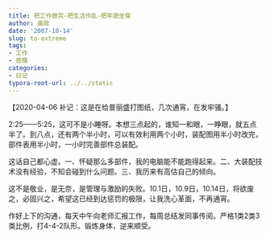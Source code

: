 ```yaml
---
title: 把工作做完-把生活作乱-把牢底坐穿 
author: 曲政
date: '2007-10-14'
slug: to-extreme
tags:
- 工作
- 感慨
categories:
- 日记
typora-root-url: ../../static
---
```


【2020-04-06 补记：这是在给普丽盛打图纸，几次通宵，在发牢骚。】

2:25——5:25，这可不是小睡呀。本想三点起的，谁知一和眼，一睁眼，就五点半了。到八点，还有两个半小时，可以有效利用两个小时，装配图用半小时改完，部件表用半小时，一小时完善部件总装配。

这话自己都心虚。一、怀疑那么多部件，我的电脑能不能跑得起来。二、大装配技术没有经验，不知会碰到什么问题。三、我历来有高估自己的倾向。

这不是敬业，是无奈，是管理与激励的失败。10.1日，10.9日，10.14日，将欲废之，必固兴之，希望这已经到达惩罚的极限，让我洗心革面，不再通宵。

作好上下的沟通，每天中午向老师汇报工作，每周总结发同事传阅。严格1类2类3类比例，打4-4-2队形。锻炼身体，逆来顺受。